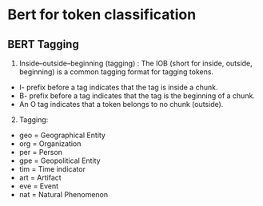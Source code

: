 
Bert for token classification
===

## BERT Tagging 
1. Inside–outside–beginning (tagging) : 
The IOB (short for inside, outside, beginning) is a common tagging format for tagging tokens.
* I- prefix before a tag indicates that the tag is inside a chunk.
* B- prefix before a tag indicates that the tag is the beginning of a chunk.
* An O tag indicates that a token belongs to no chunk (outside).


2. Tagging:
* geo = Geographical Entity
* org = Organization
* per = Person
* gpe = Geopolitical Entity
* tim = Time indicator
* art = Artifact
* eve = Event
* nat = Natural Phenomenon





